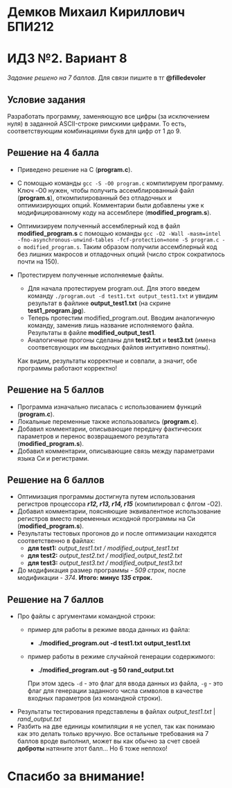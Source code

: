 # Демков Михаил Кириллович БПИ212
# ИДЗ №2. Вариант 8
_Задание решено на 7 баллов._ Для связи пишите в тг **@filledevoler**
## **Условие задания**
Разработать программу, заменяющую все цифры (за исключением нуля) в заданной ASCII-строке римскими цифрами. То есть,
соответствующим комбинациями букв для цифр от 1 до 9.
## **Решение на 4 балла**
* Приведено решение на С (**program.c**).
* С помощью команды `gcc -S -O0 program.c` компилируем программу. Ключ -O0 нужен, чтобы получить ассемблированный файл (**program.s**), откомпилированный без отладочных и оптимизирующих опций. Комментарии были добавлены уже к модифицированному коду на ассемблере (**modified_program.s**).
* Оптимизируем полученный ассемблерный код в файл **modified_program.s** с помощью команды `gcc -O2 -Wall -masm=intel -fno-asynchronous-unwind-tables -fcf-protection=none -S program.c -o modified_program.s`. Таким образом получили ассемблерный код без лишних макросов и отладочных опций (число строк сократилось почти на 150).
* Протестируем полученные исполняемые файлы.
  * Для начала протестируем program.out. Для этого введем команду `./program.out -d test1.txt output_test1.txt` и увидим результат в файлике **output_test1.txt** (на скрине **test1_program.jpg**).
  * Теперь протестим modified_program.out. Вводим аналогичную команду, заменив лишь название исполняемого файла. Результаты в файле **modified_output_test1**.
  * Аналогичные прогоны сделаны для **test2.txt** и **test3.txt** (имена соответсвующих им выходных файлов интуитивно понятны).
  
  Как видим, результаты корректные и совпали, а значит, обе программы работают корректно!
## **Решение на 5 баллов**
* Программа изначально писалась с использованием функций (**program.c**).
* Локальные переменные также использовались (**program.c**).
* Добавил комментарии, описывающие передачу фактических параметров и перенос возвращаемого результата (**modified_program.s**).
* Добавил комментарии, описывающие связь между параметрами языка Си и регистрами.
## **Решение на 6 баллов**
* Оптимизация программы достигнута путем использования регистров процессора _**r12, r13, r14, r15**_ (компилировал с флгом -O2).
* Добавил комментарии, поясняющие эквивалентное использование регистров вместо переменных исходной программы на Си (**modified_program.s**).
* Результаты тестовых прогонов до и после оптимизации находятся соответственно в файлах:
  * **для test1:** _output_test1.txt / modified_output_test1.txt_
  * **для test2:** _output_test2.txt / modified_output_test2.txt_
  * **для test3:** _output_test3.txt / modified_output_test3.txt_
* До модификация размер программы - _509 строк_, после модификации - _374_. **Итого: минус _135_ строк.**
## **Решение на 7 баллов**
* Про файлы с аргументами командной строки: 
  * пример для работы в режиме ввода данных из файла:
    * **./modified_program.out -d test1.txt output_test1.txt**
  * пример работы в режиме случайной генерации содержимого:
    * **./modified_program.out -g 50 rand_output.txt**

    При этом здесь `-d` - это флаг для ввода данных из файла, `-g` - это флаг для генерации заданного числа символов в качестве входных параметров (из командной строки).
* Результаты тестирования представлены в файлах _output_test1.txt_ | _rand_output.txt_
* Разбить на две единицы компиляции я не успел, так как понимаю как это делать только вручную. Все остальные требования на 7 баллов вроде выполнил, может вы как обычно за счет своей **доброты** натяните этот балл... Но 6 тоже неплохо!

# **Спасибо за внимание!**
